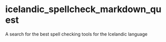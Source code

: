 # icelandic_spellcheck_markdown_quest
A search for the best spell checking tools for the Icelandic language
